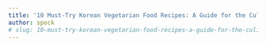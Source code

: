 ```yaml
---
title: '10 Must-Try Korean Vegetarian Food Recipes: A Guide for the Culinary Adventurer'
author: spock
# slug: 10-must-try-korean-vegetarian-food-recipes-a-guide-for-the-culinary-adventurer
---
```





